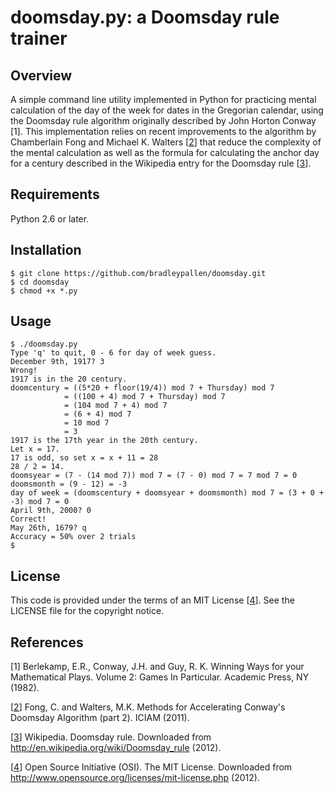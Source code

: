 # doomsday.py: a Doomsday rule trainer

## Overview
A simple command line utility implemented in Python for practicing mental calculation of the day of the week for dates in the Gregorian calendar, using the Doomsday rule algorithm originally described by John Horton Conway [1]. This implementation relies on recent improvements to the algorithm by Chamberlain Fong and Michael K. Walters [[2]] that reduce the complexity of the mental calculation as well as the formula for calculating the anchor day for a century described in the Wikipedia entry for the Doomsday rule [[3]].

## Requirements

Python 2.6 or later.

## Installation

    $ git clone https://github.com/bradleypallen/doomsday.git
    $ cd doomsday
    $ chmod +x *.py
    
## Usage

    $ ./doomsday.py
    Type 'q' to quit, 0 - 6 for day of week guess.
	December 9th, 1917? 3
	Wrong!
	1917 is in the 20 century.
	doomcentury = ((5*20 + floor(19/4)) mod 7 + Thursday) mod 7
	            = ((100 + 4) mod 7 + Thursday) mod 7
	            = (104 mod 7 + 4) mod 7
	            = (6 + 4) mod 7
	            = 10 mod 7
	            = 3
	1917 is the 17th year in the 20th century.
	Let x = 17.
	17 is odd, so set x = x + 11 = 28
	28 / 2 = 14.
	doomsyear = (7 - (14 mod 7)) mod 7 = (7 - 0) mod 7 = 7 mod 7 = 0
	doomsmonth = (9 - 12) = -3
	day of week = (doomscentury + doomsyear + doomsmonth) mod 7 = (3 + 0 + -3) mod 7 = 0
	April 9th, 2000? 0
	Correct!
	May 26th, 1679? q
	Accuracy = 50% over 2 trials
	$


## License

This code is provided under the terms of an MIT License [[4]]. See the LICENSE file for the copyright notice.
    
## References

[1] Berlekamp, E.R., Conway, J.H. and Guy, R. K. Winning Ways for your Mathematical Plays. Volume 2: Games In Particular. Academic Press, NY (1982).

[[2]] Fong, C. and Walters, M.K. Methods for Accelerating Conway's Doomsday Algorithm (part 2). ICIAM (2011).

[[3]] Wikipedia. Doomsday rule. Downloaded from http://en.wikipedia.org/wiki/Doomsday_rule (2012).

[[4]] Open Source Initiative (OSI). The MIT License. Downloaded from http://www.opensource.org/licenses/mit-license.php (2012).

[2]: http://arxiv.org/pdf/1010.0765v4.pdf
[3]: http://en.wikipedia.org/wiki/Doomsday_rule
[4]: http://www.opensource.org/licenses/mit-license.php